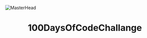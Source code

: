 
![MasterHead](https://res.cloudinary.com/practicaldev/image/fetch/s--h6DYvUH8--/c_imagga_scale,f_auto,fl_progressive,h_420,q_auto,w_1000/https://dev-to-uploads.s3.amazonaws.com/i/xgtp3l3vi2rygazrb4pn.png)
<h1 align="center">100DaysOfCodeChallange</h1>
